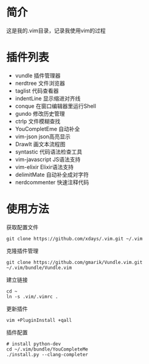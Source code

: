 # 简介

这是我的.vim目录，记录我使用vim的过程

# 插件列表

* vundle 插件管理器
* nerdtree 文件浏览器
* taglist 代码查看器
* indentLine 显示缩进对齐线
* conque 在窗口编辑器里运行Shell
* gundo 修改历史管理
* ctrlp 文件模糊查找
* YouCompletEme 自动补全
* vim-json json高亮显示
* DrawIt 画文本流程图
* syntastic 代码语法检查工具
* vim-javascript JS语法支持
* vim-elixir Elixir语法支持
* delimitMate 自动补全成对字符
* nerdcommenter 快速注释代码

# 使用方法

获取配置文件

    git clone https://github.com/xdays/.vim.git ~/.vim

克隆插件管理

    git clone https://github.com/gmarik/Vundle.vim.git ~/.vim/bundle/Vundle.vim

建立链接

    cd ~
    ln -s .vim/.vimrc .

更新插件

    vim +PluginInstall +qall

插件配置

    # install python-dev
    cd ~/.vim/bundle/YouCompleteMe
    ./install.py --clang-completer
